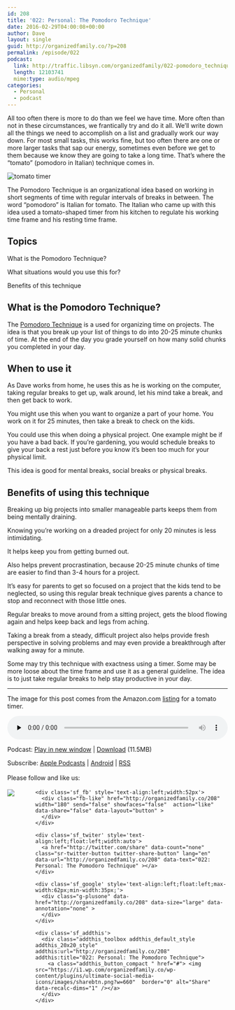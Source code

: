 ```yaml
---
id: 208
title: '022: Personal: The Pomodoro Technique'
date: 2016-02-29T04:00:08+00:00
author: Dave
layout: single
guid: http://organizedfamily.co/?p=208
permalink: /episode/022
podcast:
  link: http://traffic.libsyn.com/organizedfamily/022-pomodoro_technique.mp3
  length: 12103741
  mime:type: audio/mpeg
categories:
  - Personal
  - podcast
---
```

All too often there is more to do than we feel we have time. More often than not in these circumstances, we frantically try and do it all. We&#8217;ll write down all the things we need to accomplish on a list and gradually work our way down. For most small tasks, this works fine, but too often there are one or more larger tasks that sap our energy, sometimes even before we get to them because we know they are going to take a long time. That&#8217;s where the &#8220;tomato&#8221; (pomodoro in Italian) technique comes in.

<img src="https://i1.wp.com/organizedfamily.co/wp-content/uploads/2016/02/tomato.jpg?w=660" alt="tomato timer" data-recalc-dims="1" /> 

The Pomodoro Technique is an organizational idea based on working in short segments of time with regular intervals of breaks in between. The word &#8220;pomodoro&#8221; is Italian for tomato. The Italian who came up with this idea used a tomato-shaped timer from his kitchen to regulate his working time frame and his resting time frame.

## Topics

What is the Pomodoro Technique?

What situations would you use this for?

Benefits of this technique

## What is the Pomodoro Technique?

The [Pomodoro Technique](http://pomodorotechnique.com/) is a used for organizing time on projects. The idea is that you break up your list of things to do into 20-25 minute chunks of time. At the end of the day you grade yourself on how many solid chunks you completed in your day.

## When to use it

As Dave works from home, he uses this as he is working on the computer, taking regular breaks to get up, walk around, let his mind take a break, and then get back to work.

You might use this when you want to organize a part of your home. You work on it for 25 minutes, then take a break to check on the kids.

You could use this when doing a physical project. One example might be if you have a bad back. If you&#8217;re gardening, you would schedule breaks to give your back a rest just before you know it&#8217;s been too much for your physical limit.

This idea is good for mental breaks, social breaks or physical breaks.

## Benefits of using this technique

Breaking up big projects into smaller manageable parts keeps them from being mentally draining.

Knowing you&#8217;re working on a dreaded project for only 20 minutes is less intimidating.

It helps keep you from getting burned out.

Also helps prevent procrastination, because 20-25 minute chunks of time are easier to find than 3-4 hours for a project.

It&#8217;s easy for parents to get so focused on a project that the kids tend to be neglected, so using this regular break technique gives parents a chance to stop and reconnect with those little ones.

Regular breaks to move around from a sitting project, gets the blood flowing again and helps keep back and legs from aching.

Taking a break from a steady, difficult project also helps provide fresh perspective in solving problems and may even provide a breakthrough after walking away for a minute.

Some may try this technique with exactness using a timer. Some may be more loose about the time frame and use it as a general guideline. The idea is to just take regular breaks to help stay productive in your day.

* * *

The image for this post comes from the Amazon.com [listing](http://www.amazon.com/HomeFlav-Adorables-Kitchen-Timer-Tomato/dp/B00FEC2IRM) for a tomato timer.

<div class="powerpress_player" id="powerpress_player_5344">
  <audio class="wp-audio-shortcode" id="audio-208-24" preload="none" style="width: 100%;" controls="controls"><source type="audio/mpeg" src="http://traffic.libsyn.com/organizedfamily/022-pomodoro_technique.mp3?_=24" /><a href="http://traffic.libsyn.com/organizedfamily/022-pomodoro_technique.mp3">http://traffic.libsyn.com/organizedfamily/022-pomodoro_technique.mp3</a></audio>
</div>

<p class="powerpress_links powerpress_links_mp3">
  Podcast: <a href="http://traffic.libsyn.com/organizedfamily/022-pomodoro_technique.mp3" class="powerpress_link_pinw" target="_blank" title="Play in new window" onclick="return powerpress_pinw('http://organizedfamily.co/?powerpress_pinw=208-podcast');" rel="nofollow">Play in new window</a> | <a href="http://traffic.libsyn.com/organizedfamily/022-pomodoro_technique.mp3" class="powerpress_link_d" title="Download" rel="nofollow" download="022-pomodoro_technique.mp3">Download</a> (11.5MB)
</p>

<p class="powerpress_links powerpress_subscribe_links">
  Subscribe: <a href="https://itunes.apple.com/us/podcast/organized-family/id1047979605?mt=2&ls=1#episodeGuid=http%3A%2F%2Forganizedfamily.co%2F%3Fp%3D208" class="powerpress_link_subscribe powerpress_link_subscribe_itunes" title="Subscribe on Apple Podcasts" rel="nofollow">Apple Podcasts</a> | <a href="http://subscribeonandroid.com/organizedfamily.co/feed/podcast" class="powerpress_link_subscribe powerpress_link_subscribe_android" title="Subscribe on Android" rel="nofollow">Android</a> | <a href="http://organizedfamily.co/feed/podcast" class="powerpress_link_subscribe powerpress_link_subscribe_rss" title="Subscribe via RSS" rel="nofollow">RSS</a>
</p>

<div class='sfsi_Sicons' style='width: 100%; display: inline-block; vertical-align: middle; text-align:left'>
  <div style='margin:0px 8px 0px 0px; line-height: 24px'>
    <span>Please follow and like us:</span>
  </div>
  
  <div class='sfsi_socialwpr'>
    <div class='sf_subscrbe' style='text-align:left;float:left;width:64px'>
      <a href="http://www.specificfeeds.com/widget/emailsubscribe/MTc5ODgx/OA==/" target="_blank"><img src="https://i2.wp.com/organizedfamily.co/wp-content/plugins/ultimate-social-media-icons/images/follow_subscribe.png?w=660" data-recalc-dims="1" /></a>
    </div>
    
    <div class='sf_fb' style='text-align:left;width:52px'>
      <div class="fb-like" href="http://organizedfamily.co/208" width="180" send="false" showfaces="false"  action="like" data-share="false" data-layout="button" >
      </div>
    </div>
    
    <div class='sf_twiter' style='text-align:left;float:left;width:auto'>
      <a href="http://twitter.com/share" data-count="none" class="sr-twitter-button twitter-share-button" lang="en" data-url="http://organizedfamily.co/208" data-text="022: Personal: The Pomodoro Technique" ></a>
    </div>
    
    <div class='sf_google' style='text-align:left;float:left;max-width:62px;min-width:35px;'>
      <div class="g-plusone" data-href="http://organizedfamily.co/208" data-size="large" data-annotation="none" >
      </div>
    </div>
    
    <div class='sf_addthis'>
      <div class="addthis_toolbox addthis_default_style addthis_20x20_style" addthis:url="http://organizedfamily.co/208" addthis:title="022: Personal: The Pomodoro Technique">
        <a class="addthis_button_compact " href="#"> <img src="https://i1.wp.com/organizedfamily.co/wp-content/plugins/ultimate-social-media-icons/images/sharebtn.png?w=660"  border="0" alt="Share" data-recalc-dims="1" /></a>
      </div>
    </div>
  </div>
</div>